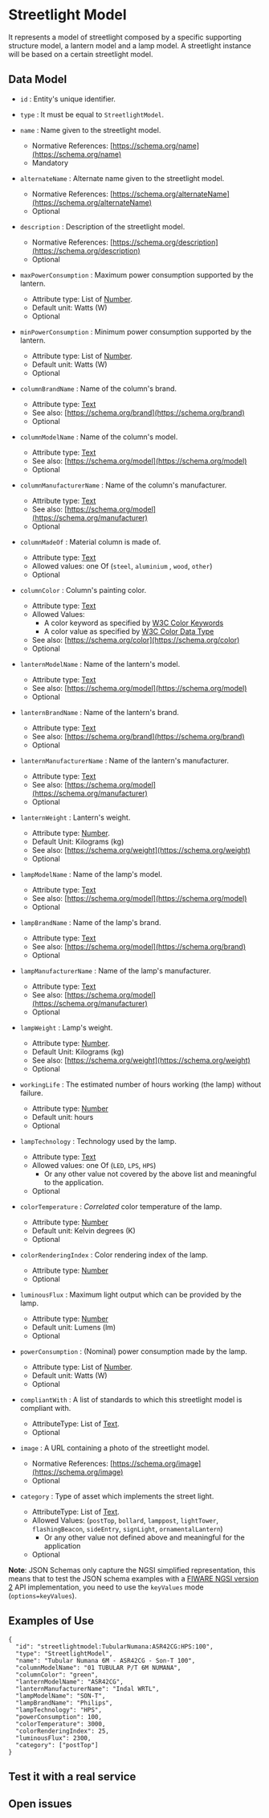 # Streetlight Model

It represents a model of streetlight composed by a specific supporting structure model,
a lantern model and a lamp model. A streetlight instance will be based on a certain streetlight model. 

## Data Model

+ `id` : Entity's unique identifier. 

+ `type` : It must be equal to `StreetlightModel`.

+ `name` : Name given to the streetlight model.
    + Normative References: [https://schema.org/name](https://schema.org/name)
    + Mandatory

+ `alternateName` : Alternate name given to the streetlight model. 
    + Normative References: [https://schema.org/alternateName](https://schema.org/alternateName)
    + Optional

+ `description` : Description of the streetlight model.
    + Normative References: [https://schema.org/description](https://schema.org/description)
    + Optional

+ `maxPowerConsumption` : Maximum power consumption supported by the lantern.
    + Attribute type: List of [Number](https://schema.org/Number).
    + Default unit: Watts (W)
    + Optional
    
+ `minPowerConsumption` : Minimum power consumption supported by the lantern.
    + Attribute type: List of [Number](https://schema.org/Number).
    + Default unit: Watts (W)
    + Optional    

+ `columnBrandName` : Name of the column's brand.
    + Attribute type: [Text](https://schema.org/Text)
    + See also: [https://schema.org/brand](https://schema.org/brand)
    + Optional

+ `columnModelName` : Name of the column's model.
    + Attribute type: [Text](https://schema.org/Text)
    + See also: [https://schema.org/model](https://schema.org/model)
    + Optional

+ `columnManufacturerName` : Name of the column's manufacturer.
    + Attribute type: [Text](https://schema.org/Text)
    + See also: [https://schema.org/model](https://schema.org/manufacturer)
    + Optional
    
+ `columnMadeOf` : Material column is made of. 
    + Attribute type: [Text](https://schema.org/Text)
    + Allowed values: one Of (`steel`, `aluminium` , `wood`, `other`)
    + Optional
    
+ `columnColor` : Column's painting color.
    + Attribute type: [Text](https://schema.org/Text)
    + Allowed Values:
        + A color keyword as specified by [W3C Color Keywords](https://www.w3.org/TR/SVG/types.html#ColorKeywords)
        + A color value as specified by [W3C Color Data Type](https://www.w3.org/TR/SVG/types.html#BasicDataTypes)
    + See also: [https://schema.org/color](https://schema.org/color)
    + Optional

+ `lanternModelName` : Name of the lantern's model.
    + Attribute type: [Text](https://schema.org/Text)
    + See also: [https://schema.org/model](https://schema.org/model)
    + Optional

+ `lanternBrandName` : Name of the lantern's brand.
    + Attribute type: [Text](https://schema.org/Text)
    + See also: [https://schema.org/brand](https://schema.org/brand)
    + Optional

+ `lanternManufacturerName` : Name of the lantern's manufacturer.
    + Attribute type: [Text](https://schema.org/Text)
    + See also: [https://schema.org/model](https://schema.org/manufacturer)
    + Optional
    
+ `lanternWeight` : Lantern's weight.
    + Attribute type: [Number](https://schema.org/Number).
    + Default Unit: Kilograms (kg)
    + See also: [https://schema.org/weight](https://schema.org/weight)
    + Optional    

+ `lampModelName` : Name of the lamp's model.
    + Attribute type: [Text](https://schema.org/Text)
    + See also: [https://schema.org/model](https://schema.org/model)
    + Optional

+ `lampBrandName` : Name of the lamp's brand.
    + Attribute type: [Text](https://schema.org/Text)
    + See also: [https://schema.org/model](https://schema.org/brand)
    + Optional

+ `lampManufacturerName` : Name of the lamp's manufacturer.
    + Attribute type: [Text](https://schema.org/Text)
    + See also: [https://schema.org/model](https://schema.org/manufacturer)
    + Optional
    
+ `lampWeight` : Lamp's weight.
    + Attribute type: [Number](https://schema.org/Number).
    + Default Unit: Kilograms (kg)
    + See also: [https://schema.org/weight](https://schema.org/weight)
    + Optional
    
+ `workingLife` : The estimated number of hours working (the lamp) without failure.
    + Attribute type: [Number](http://schema.org/Number)
    + Default unit: hours
    + Optional
    
+ `lampTechnology` : Technology used by the lamp.
    + Attribute type: [Text](https://schema.org/Text)
    + Allowed values: one Of (`LED`, `LPS`, `HPS`)
        + Or any other value not covered by the above list and meaningful to the application. 
    + Optional 

+ `colorTemperature` : *Correlated* color temperature of the lamp. 
    + Attribute type: [Number](https://schema.org/Number)
    + Default unit: Kelvin degrees (K)
    + Optional

+ `colorRenderingIndex` : Color rendering index of the lamp.
    + Attribute type: [Number](https://schema.org/Number)
    + Optional 

+ `luminousFlux` :  Maximum light output which can be provided by the lamp.
    + Attribute type: [Number](https://schema.org/Number)
    + Default unit: Lumens (lm)
    + Optional  

+ `powerConsumption` : (Nominal) power consumption made by the lamp.
    + Attribute type: List of [Number](https://schema.org/Number).
    + Default unit: Watts (W)
    + Optional

+ `compliantWith` : A list of standards to which this streetlight model is compliant with. 
    + AttributeType: List of [Text](https://schema.org/Text).
    + Optional

+ `image` :  A URL containing a photo of the streetlight model.
    + Normative References: [https://schema.org/image](https://schema.org/image)
    + Optional

+ `category` : Type of asset which implements the street light.
    + AttributeType: List of [Text](https://schema.org/Text).
    + Allowed Values: (`postTop`, `bollard`, `lamppost`, `lightTower`,
    `flashingBeacon`, `sideEntry`, `signLight`, `ornamentalLantern`)
        + Or any other value not defined above and meaningful for the application
    + Optional

**Note**: JSON Schemas only capture the NGSI simplified representation, this means that to test the JSON schema examples with
a [FIWARE NGSI version 2](http://fiware.github.io/specifications/ngsiv2/stable) API implementation, you need to use the `keyValues`
mode (`options=keyValues`).

## Examples of Use

    {
      "id": "streetlightmodel:TubularNumana:ASR42CG:HPS:100",
      "type": "StreetlightModel",
      "name": "Tubular Numana 6M - ASR42CG - Son-T 100",
      "columnModelName": "01 TUBULAR P/T 6M NUMANA",
      "columnColor": "green", 
      "lanternModelName": "ASR42CG",
      "lanternManufacturerName": "Indal WRTL",
      "lampModelName": "SON-T",
      "lampBrandName": "Philips",
      "lampTechnology": "HPS",
      "powerConsumption": 100,
      "colorTemperature": 3000,
      "colorRenderingIndex": 25,
      "luminousFlux": 2300,
      "category": ["postTop"]
    }


## Test it with a real service


## Open issues

